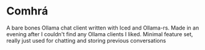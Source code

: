 # Comhrá
A bare bones Ollama chat client written with Iced and Ollama-rs.
Made in an evening after I couldn't find any Ollama clients I liked.
Minimal feature set, really just used for chatting and storing previous conversations
